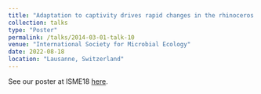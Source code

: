 ```yaml
---
title: "Adaptation to captivity drives rapid changes in the rhinoceros gut microbiome"
collection: talks
type: "Poster"
permalink: /talks/2014-03-01-talk-10
venue: "International Society for Microbial Ecology"
date: 2022-08-18
location: "Lausanne, Switzerland"
---
```


See our poster at ISME18 [here](<https://github.com/clw224/ISME18_Lausanne_SWRadapt/blob/main/ISME18_2022_CLWilliams_Poster.jpg>). 
